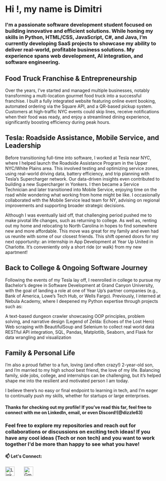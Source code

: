 # Hi !, my name is Dimitri
### I'm a passionate software development student focused on building innovative and efficient solutions. While honing my skills in Python, HTML/CSS, JavaScript, C#, and Java, I’m currently developing SaaS projects to showcase my ability to deliver real-world, profitable business solutions. My experience spans web development, AI integration, and software engineering.

## Food Truck Franchise & Entrepreneurship
Over the years, I’ve started and managed multiple businesses, notably transforming a multi-location gourmet food truck into a successful franchise. I built a fully integrated website featuring online event booking, automated ordering via the Square API, and a QR-based pickup system. Customers at high-traffic NYC events could skip lines, receive notifications when their food was ready, and enjoy a streamlined dining experience, significantly boosting efficiency during peak hours.

## Tesla: Roadside Assistance, Mobile Service, and Leadership
Before transitioning full-time into software, I worked at Tesla near NYC, where I helped launch the Roadside Assistance Program in the Upper NYC/White Plains area. This involved testing and optimizing service zones, using real-world driving data, battery efficiency, and trip planning with Tesla’s Supercharger network. Our data-driven insights even contributed to building a new Supercharger in Yonkers. I then became a Service Technician and later transitioned into Mobile Service, enjoying time on the road while wondering what working from home might be like. I occasionally collaborated with the Mobile Service lead team for NY, advising on regional improvements and supporting broader strategic decisions.

Although I was eventually laid off, that challenging period pushed me to make pivotal life changes, such as returning to college. As well as, renting out my home and relocating to North Carolina in hopes to find somewhere new and more affordable. This move was great for my family and even had us reunite with some of our closest friends. This shift opened doors for my next opportunity: an internship in App Development at Year Up United in Charlotte. It’s conveniently only a short ride (or walk) from my new apartment!

## Back to College & Ongoing Software Journey
Following the events of my Tesla lay off, I reenrolled in college to pursue my Bachelor’s degree in Software Development at Grand Canyon University, with the goal of landing a role at one of Year Up’s partner companies (e.g., Bank of America, Lowe’s Tech Hub, or Wells Fargo). Previously, I interned at Nebula Academy, where I deepened my Python expertise through projects such as:

A text-based dungeon crawler showcasing OOP principles, problem solving, and narrative design (Legend of Zelda: Echoes of the Lost Hero)
Web scraping with BeautifulSoup and Selenium to collect real world data
RESTful API integration, SQL, Pandas, Matplotlib, Seaborn, and Flask for data wrangling and visualization

## Family & Personal Life
I’m also a proud father to a fun, loving (and often crazy!) 2-year-old son, and I’m married to my high school best friend, the love of my life. Balancing family, side jobs, college, and internships can be challenging, but it’s helped shape me into the resilient and motivated person I am today.

I believe there’s no easy or final endpoint to learning in tech, and I’m eager to continually push my skills, whether for startups or large enterprises.

#### Thanks for checking out my profile! If you’ve read this far, feel free to connect with me on LinkedIn, email, or even Discord!(@dizzle63)


### Feel free to explore my repositories and reach out for collaborations or discussions on exciting tech ideas! If you have any cool ideas (Tech or non tech) and you want to work together I'd be more than happy to see what you have!

#### 📫 Let's Connect:

<a href="https://www.linkedin.com/in/dimitri-jimenez/" target="_blank" style="display: inline-block; margin-right: 10px;">
    <img src="https://cdn.jsdelivr.net/npm/simple-icons@v5/icons/linkedin.svg" alt="LinkedIn" width="30" height="30">
</a>
&nbsp;&nbsp;&nbsp;
<a href="mailto:dimijimz96@gmail.com" target="_blank" style="display: inline-block;">
    <img src="https://cdn.jsdelivr.net/npm/simple-icons@v5/icons/gmail.svg" alt="Gmail" width="30" height="30">
</a>



<!---
dimijimz/dimijimz is a ✨ special ✨ repository because its `README.md` (this file) appears on your GitHub profile.
You can click the Preview link to take a look at your changes.
--->
